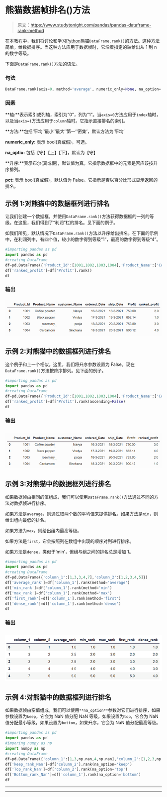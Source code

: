 # 熊猫数据帧排名()方法

> 原文：<https://www.studytonight.com/pandas/pandas-dataframe-rank-method>

在本教程中，我们将讨论和学习[Python](https://www.studytonight.com/python/getting-started-with-python)熊猫`DataFrame.rank()`的方法。这种方法简单，给数据排序。当这种方法应用于数据帧时，它沿着指定的轴给出从 1 到 n 的数字等级。

下面是`DataFrame.rank()`方法的语法。

### 句法

```py
DataFrame.rank(axis=0, method='average', numeric_only=None, na_option='keep', ascending=True, pct=False)
```

### 因素

**轴:**表示索引或列轴，索引为“0”，列为“1”。当`axis=0`方法应用于`index`轴时，以及当`axis=1`方法应用于`column`轴时。它指示直接排名的索引。

**方法:**包括‘平均’‘最小’‘最大’‘第一’‘密集’，默认方法为‘平均’

**numeric_only:** 表示 bool(真或假)，可选。

**na_optio:** 包括【守】【上】【下】，默认为【守】

**升序:**表示布尔(真或假)，默认值为真。它指示数据框中的元素是否应该按升序排列。

**pct:** 表示 bool(真或假)，默认值为 False。它指示是否以百分比形式显示返回的排名。

## 示例 1:对熊猫中的数据框列进行排名

让我们创建一个数据框，并使用`DataFrame.rank()`方法获得数据框的一列的等级。在这里，我们得到了“利润”栏的排名。见下面的例子。

如我们所见，默认情况下`DataFrame.rank()`方法以升序给出排名。在下面的示例中，在利润列中，有四个值，较小的数字得到等级“1”，最高的数字得到等级“4”。

```py
#importing pandas as pd
import pandas as pd
#creating DataFrame
df=pd.DataFrame({'Product_Id':[1001,1002,1003,1004],'Product_Name':['Coffee powder','Black pepper','rosemary','Cardamom'],'customer_Name':['Navya','Vindya','pooja','Sinchana'],'ordered_Date':['16-3-2021','17-3-2021','18-3-2021','18-3-2021'],'ship_Date':['18-3-2021','19-3-2021','20-3-2021','20-3-2021'],'Profit':[750,652.14,753.8,900.12]})
df['ranked_profit']=df['Profit'].rank()
df
```

### 输出

### ![](img/af3a92c6493dbc7d7bf96d0f3c381f22.png)

## 示例 2:对熊猫中的数据框列进行排名

这个例子和上一个相似。这里，我们将升序参数设置为 False。现在`DataFrame.rank()`方法按降序排列。见下面的例子。

```py
#importing pandas as pd
import pandas as pd
#creating DataFrame
df=pd.DataFrame({'Product_Id':[1001,1002,1003,1004],'Product_Name':['Coffee powder','Black pepper','rosemary','Cardamom'],'customer_Name':['Navya','Vindya','pooja','Sinchana'],'ordered_Date':['16-3-2021','17-3-2021','18-3-2021','18-3-2021'],'ship_Date':['18-3-2021','19-3-2021','20-3-2021','20-3-2021'],'Profit':[750,652.14,753.8,900.12]})
df['ranked_profit']=df['Profit'].rank(ascending=False)
df
```

### 输出

## ![](img/2b5fef5118a46d0cde347db399476d1d.png)

## 示例 3:对熊猫中的数据框列进行排名

如果数据帧由相同的值组成，我们可以使用`DataFrame.rank()`方法通过不同的方法对数据帧进行排序。

如果方法是`average`，则通过取两个数的平均值来提供排名。如果方法是`min`，则给出组内最低的排名。

如果方法为`max`，则给出组内最高等级。

如果方法是`first`，它会按照列在数组中出现的顺序对列进行排序。

如果方法是`dense`，类似于‘min’，但组与组之间的排名总是增加 1。

```py
#importing pandas as pd
import pandas as pd
#creating DataFrame
df=pd.DataFrame({'column_1':[1,3,3,4,7],'column_2':[1,2,3,4,5]})
df['average_rank']=df['column_1'].rank(method='average')
df['min_rank']=df['column_1'].rank(method='min')
df['max_rank']=df['column_1'].rank(method='max')
df['first_rank']=df['column_1'].rank(method='first')
df['dense_rank']=df['column_1'].rank(method='dense')
df
```

### 输出

## ![](img/62fe383eb19c765942e1dab1c9cf5038.png)

## 示例 4:对熊猫中的数据框列进行排名

如果数据帧由空值组成，我们可以使用`**na_option**`参数对它们进行排序，如果参数设置为`keep`，它会为 NaN 值分配 NaN 等级，如果设置为`top`，它会为 NaN 值分配最小等级，如果设置为`bottom`，如果升序，它会为 NaN 值分配最高等级。

```py
#importing pandas as pd
import pandas as pd
#imporing numpy as np
import numpy as np
#creating DataFrame
df=pd.DataFrame({'column_1':[1,3,np.nan,4,np.nan],'column_2':[1,2,3,np.nan,np.nan]})
df['keep_rank_Nan']=df['column_2'].rank(na_option='keep')
df['Top_rank_Nan']=df['column_2'].rank(na_option='top')
df['Bottom_rank_Nan']=df['column_1'].rank(na_option='bottom')
df
```

* * *

* * *